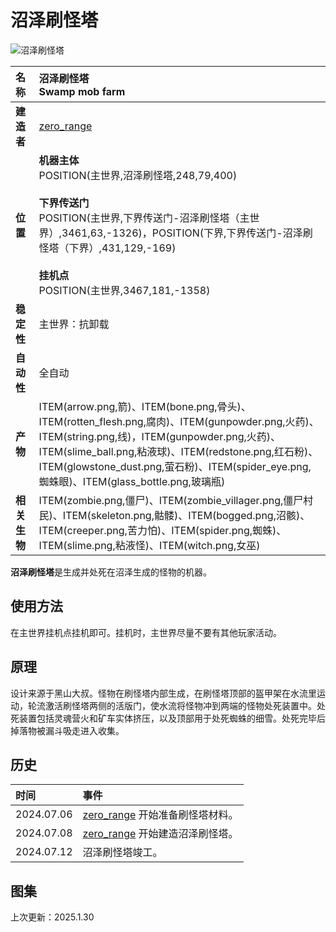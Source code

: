 ﻿# **沼泽刷怪塔**
![沼泽刷怪塔](images/swamp_mob_farm.png)

|**名称**|**沼泽刷怪塔<br>Swamp mob farm**|
|:-|:-|
|**建造者**|[zero_range](?player/zero_range)|
|**位置**|**机器主体**<br>POSITION(主世界,沼泽刷怪塔,248,79,400)<br><br>**下界传送门**<br>POSITION(主世界,下界传送门-沼泽刷怪塔（主世界）,3461,63,-1326)，POSITION(下界,下界传送门-沼泽刷怪塔（下界）,431,129,-169)<br><br>**挂机点**<br>POSITION(主世界,3467,181,-1358)|
|**稳定性**|主世界：抗卸载|
|**自动性**|全自动|
|**产物**|ITEM(arrow.png,箭)、ITEM(bone.png,骨头)、ITEM(rotten_flesh.png,腐肉)、ITEM(gunpowder.png,火药)、ITEM(string.png,线)，ITEM(gunpowder.png,火药)、ITEM(slime_ball.png,粘液球)、ITEM(redstone.png,红石粉)、ITEM(glowstone_dust.png,萤石粉)、ITEM(spider_eye.png,蜘蛛眼)、ITEM(glass_bottle.png,玻璃瓶)|
|**相关生物**|ITEM(zombie.png,僵尸)、ITEM(zombie_villager.png,僵尸村民)、ITEM(skeleton.png,骷髅)、ITEM(bogged.png,沼骸)、ITEM(creeper.png,苦力怕)、ITEM(spider.png,蜘蛛)、ITEM(slime.png,粘液怪)、ITEM(witch.png,女巫)|

**沼泽刷怪塔**是生成并处死在沼泽生成的怪物的机器。

## **使用方法**
在主世界挂机点挂机即可。挂机时，主世界尽量不要有其他玩家活动。

## **原理**
设计来源于黑山大叔。怪物在刷怪塔内部生成，在刷怪塔顶部的盔甲架在水流里运动，轮流激活刷怪塔两侧的活版门，使水流将怪物冲到两端的怪物处死装置中。处死装置包括灵魂营火和矿车实体挤压，以及顶部用于处死蜘蛛的细雪。处死完毕后掉落物被漏斗吸走进入收集。

## **历史**
|时间|事件|
|:-|:-|
|2024.07.06|[zero_range](?player/zero_range) 开始准备刷怪塔材料。|
|2024.07.08|[zero_range](?player/zero_range) 开始建造沼泽刷怪塔。|
|2024.07.12|沼泽刷怪塔竣工。|

## **图集**
<div id="pictures">
</div>

<p id="last_update">上次更新：2025.1.30</p>